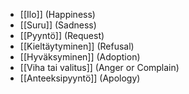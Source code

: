 -  [[Ilo]] (Happiness)
- [[Suru]] (Sadness)
- [[Pyyntö]] (Request)
- [[Kieltäytyminen]] (Refusal)
- [[Hyväksyminen]] (Adoption)
- [[Viha tai valitus]] (Anger or Complain)
- [[Anteeksipyyntö]] (Apology)